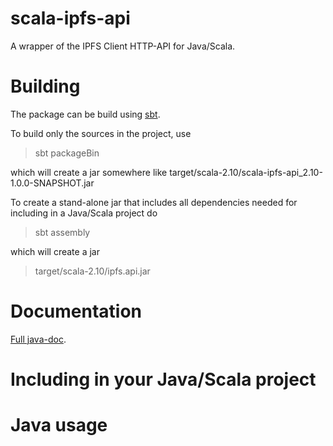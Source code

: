 # scala-ipfs-api

A wrapper of the IPFS Client HTTP-API for Java/Scala.

# Building

The package  can be  build using [sbt](http://www.scala-sbt.org/).

To build only the sources in the project,  use

> sbt packageBin  

which will create a jar somewhere like target/scala-2.10/scala-ipfs-api_2.10-1.0.0-SNAPSHOT.jar

To create a  stand-alone jar that includes all dependencies  needed for including in a Java/Scala project do 

> sbt assembly

which will create a jar 

> target/scala-2.10/ipfs.api.jar 

# Documentation

[Full java-doc](http://ipfs.github.io/scala-ipfs-api/#org.ipfs.api.Client).

# Including in your Java/Scala project

# Java usage
